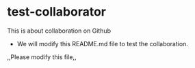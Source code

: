 # test-collaborator

This is about collaboration on Github

* We will modify this README.md file to test the collaboration.

,,Please modify this file,,
